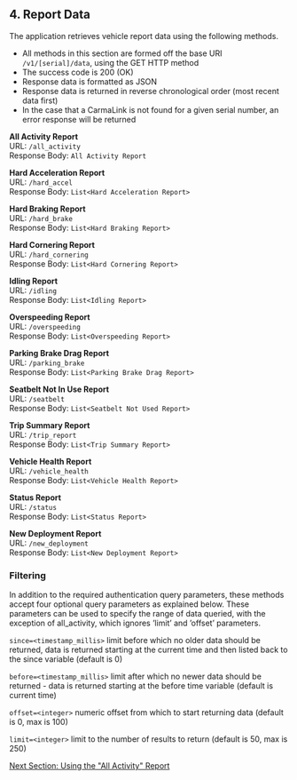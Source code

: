 <h2>4. Report Data</h2>  
The application retrieves vehicle report data using the following methods.  
  
* All methods in this section are formed off the base URI `/v1/[serial]/data`, using the GET HTTP method  
* The success code is 200 (OK)  
* Response data is formatted as JSON  
* Response data is returned in reverse chronological order (most recent data first)  
* In the case that a CarmaLink is not found for a given serial number, an error response will be returned  
  
**All Activity Report**  
URL: `/all_activity`  
Response Body: `All Activity Report`  
  
**Hard Acceleration Report**  
URL: `/hard_accel`  
Response Body: `List<Hard Acceleration Report>`  
  
**Hard Braking Report**  
URL: `/hard_brake`  
Response Body: `List<Hard Braking Report>`  
  
**Hard Cornering Report**  
URL: `/hard_cornering`  
Response Body: `List<Hard Cornering Report>`  
  
**Idling Report**  
URL: `/idling`  
Response Body: `List<Idling Report>`  
  
**Overspeeding Report**  
URL: `/overspeeding`   
Response Body: `List<Overspeeding Report>`  
  
**Parking Brake Drag Report**  
URL: `/parking_brake`   
Response Body: `List<Parking Brake Drag Report>`  

**Seatbelt Not In Use Report**  
URL: `/seatbelt`   
Response Body: `List<Seatbelt Not Used Report>`  
  
**Trip Summary Report**  
URL: `/trip_report`   
Response Body: `List<Trip Summary Report>`  
  
**Vehicle Health Report**  
URL: `/vehicle_health`   
Response Body: `List<Vehicle Health Report>`  
  
**Status Report**  
URL: `/status`   
Response Body: `List<Status Report>`  
  
**New Deployment Report**  
URL: `/new_deployment`   
Response Body: `List<New Deployment Report>`  
  
### Filtering  
In addition to the required authentication query parameters, these methods accept four optional query parameters as explained below. These parameters can be used to specify the range of data queried, with the exception of all_activity, which ignores ’limit’ and ’offset’ parameters.  
  
`since=<timestamp_millis>` limit before which no older data should be returned, data is returned starting at the current time and then listed back to the since variable (default is 0)  
  
`before=<timestamp_millis>` limit after which no newer data should be returned - data is returned starting at the before time variable (default is current time)  
  
`offset=<integer>` numeric offset from which to start returning data (default is 0, max is 100)  
  
`limit=<integer>` limit to the number of results to return (default is 50, max is 250)  
    
[Next Section: Using the "All Activity" Report](https://github.com/CarmaSys/CarmaLinkAPI/blob/1.5/usingTheAllActivityReport.md)
